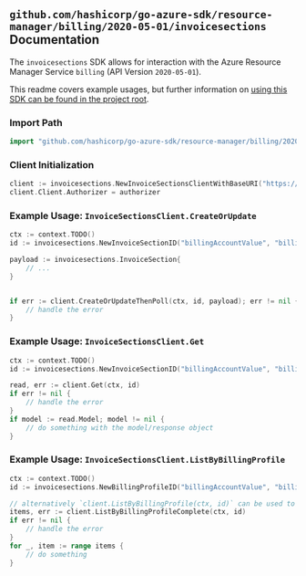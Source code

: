 
## `github.com/hashicorp/go-azure-sdk/resource-manager/billing/2020-05-01/invoicesections` Documentation

The `invoicesections` SDK allows for interaction with the Azure Resource Manager Service `billing` (API Version `2020-05-01`).

This readme covers example usages, but further information on [using this SDK can be found in the project root](https://github.com/hashicorp/go-azure-sdk/tree/main/docs).

### Import Path

```go
import "github.com/hashicorp/go-azure-sdk/resource-manager/billing/2020-05-01/invoicesections"
```


### Client Initialization

```go
client := invoicesections.NewInvoiceSectionsClientWithBaseURI("https://management.azure.com")
client.Client.Authorizer = authorizer
```


### Example Usage: `InvoiceSectionsClient.CreateOrUpdate`

```go
ctx := context.TODO()
id := invoicesections.NewInvoiceSectionID("billingAccountValue", "billingProfileValue", "invoiceSectionValue")

payload := invoicesections.InvoiceSection{
	// ...
}


if err := client.CreateOrUpdateThenPoll(ctx, id, payload); err != nil {
	// handle the error
}
```


### Example Usage: `InvoiceSectionsClient.Get`

```go
ctx := context.TODO()
id := invoicesections.NewInvoiceSectionID("billingAccountValue", "billingProfileValue", "invoiceSectionValue")

read, err := client.Get(ctx, id)
if err != nil {
	// handle the error
}
if model := read.Model; model != nil {
	// do something with the model/response object
}
```


### Example Usage: `InvoiceSectionsClient.ListByBillingProfile`

```go
ctx := context.TODO()
id := invoicesections.NewBillingProfileID("billingAccountValue", "billingProfileValue")

// alternatively `client.ListByBillingProfile(ctx, id)` can be used to do batched pagination
items, err := client.ListByBillingProfileComplete(ctx, id)
if err != nil {
	// handle the error
}
for _, item := range items {
	// do something
}
```
